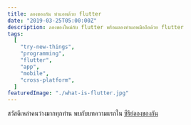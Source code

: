 ```yaml
---
title: ลองของกัน ทำแอพด้วย flutter
date: "2019-03-25T05:00:00Z"
description: ลองของใหม่กับ flutter พร้อมลองทำแอพมือถือด้วย flutter
tags:
  [
    "try-new-things",
    "programming",
    "flutter",
    "app",
    "mobile",
    "cross-platform",
  ]
featuredImage: "./what-is-flutter.jpg"
---
```


สวัสดีเหล่าคนว่างมากทุกท่าน พบกับบทความแรกใน [ซีรีย์ลองของกัน](/tag/try-new-things)
